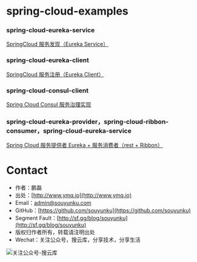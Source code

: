 # spring-cloud-examples

### spring-cloud-eureka-service

[SpringCloud 服务发现（Eureka Service）](http://www.ymq.io/2017/11/22/spring-cloud-eureka/)

### spring-cloud-eureka-client

[SpringCloud 服务注册（Eureka Client）](http://www.ymq.io/2017/11/22/spring-cloud-eureka/)

### spring-cloud-consul-client

[Spring Cloud Consul 服务治理实现](http://www.ymq.io/2017/11/26/spring-cloud-consul/)

### spring-cloud-eureka-provider，spring-cloud-ribbon-consumer，spring-cloud-eureka-service

[Spring Cloud 服务提供者 Eureka + 服务消费者（rest + Ribbon）](http://www.ymq.io/2017/12/05/spring-cloud-ribbon-rest/)

# Contact

 - 作者：鹏磊  
 - 出处：[http://www.ymq.io](http://www.ymq.io)  
 - Email：[admin@souyunku.com](admin@souyunku.com)  
 - GitHub：[https://github.com/souyunku](https://github.com/souyunku)  
 - Segment Fault：[http://sf.gg/blog/souyunku](http://sf.gg/blog/souyunku)  
 - 版权归作者所有，转载请注明出处
 - Wechat：关注公众号，搜云库，分享技术，分享生活
 
![关注公众号-搜云库](http://www.ymq.io/images/souyunku.png "搜云库")
